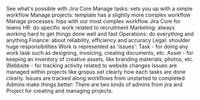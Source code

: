 See what's possible with Jira Core
Manage tasks: sets you up with a simple workflow
Manage projects: template has a slightly more complex workflow
Manage processes: hips with our most complex workflow
Jira Core for teams
HR: do specific work related to recruitment
Marketing: always working hard to get things done well and fast
Operations: do everything and anything
Finance: about reliability, efficiency and accuracy
Legal: shoulder huge responsibilities
Work is represented as 'issues':
Task - for doing any work task such as designing, invoicing, creating documents, etc.
Asset - for keeping an inventory of creative assets, like branding materials, photos, etc.
Webbsite - for tracking activity related to website changes
Issues are managed within projects like gropus set clearly how each tasks are done clearly.
Issues are tracked along workflows from unstarted to completed
Admins make things better:
There are two kinds of admins from jira and Project for creating and managing projects.
